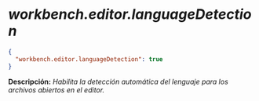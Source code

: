 <!-- Autor: Daniel Benjamin Perez Morales -->
<!-- GitHub: https://github.com/DanielPerezMoralesDev13 -->
<!-- Correo electrónico: danielperezdev@proton.me -->

# ***workbench.editor.languageDetection***

```json
{
  "workbench.editor.languageDetection": true
}
```

**Descripción:** *Habilita la detección automática del lenguaje para los archivos abiertos en el editor.*

